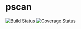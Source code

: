 # pscan
[![Build Status](https://travis-ci.org/rtapadar/pscan.svg?branch=master)](https://travis-ci.org/rtapadar/pscan)
[![Coverage Status](https://coveralls.io/repos/github/rtapadar/pscan/badge.svg?branch=master)](https://coveralls.io/github/rtapadar/pscan?branch=master)
